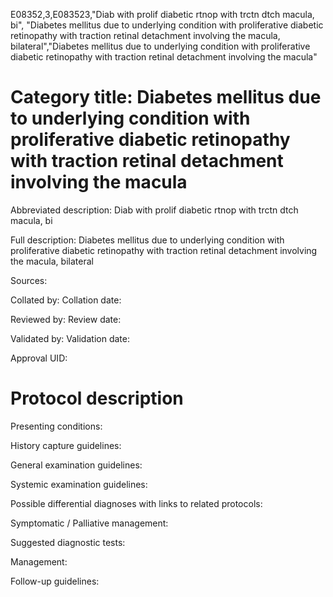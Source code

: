E08352,3,E083523,"Diab with prolif diabetic rtnop with trctn dtch macula, bi", "Diabetes mellitus due to underlying condition with proliferative diabetic retinopathy with traction retinal detachment involving the macula, bilateral","Diabetes mellitus due to underlying condition with proliferative diabetic retinopathy with traction retinal detachment involving the macula"
# Category title: Diabetes mellitus due to underlying condition with proliferative diabetic retinopathy with traction retinal detachment involving the macula

Abbreviated description: Diab with prolif diabetic rtnop with trctn dtch macula, bi

Full description: Diabetes mellitus due to underlying condition with proliferative diabetic retinopathy with traction retinal detachment involving the macula, bilateral

Sources:

Collated by:
Collation date:

Reviewed by:
Review date:

Validated by:
Validation date:

Approval UID:

# Protocol description

Presenting conditions:

History capture guidelines:

General examination guidelines:

Systemic examination guidelines:

Possible differential diagnoses with links to related protocols:

Symptomatic / Palliative management:

Suggested diagnostic tests:

Management:

Follow-up guidelines:
